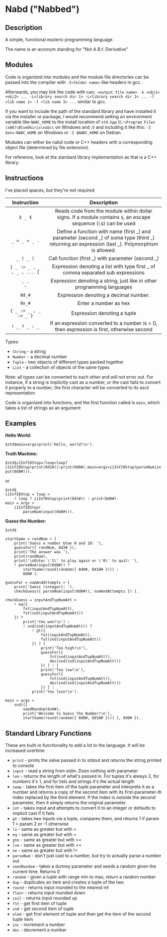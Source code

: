 # Nabd ("Nabbed")

## Description

A simple, functional esoteric programming language.

The name is an acronym standing for "Not A B.f. Derivative"

## Modules

Code is organized into modules and the module file directories can be passed into the compiler with `-I<folder name>` like headers in gcc.

Afterwards, you may link the code with `nabc <output file name> -k <obj1> <obj2> ... -L<library search dir 1> -L<library search dir 2> ... -l <lib name 1> -l <lib name 2> ...` similar to gcc.

If you want to include the path of the standard library and have installed it via the installer or package, I would recommend setting an environment variable like `NABC_HOME` to the install location of `std.hpp` (`C:\Program Files (x86)\BlueOkiris\nabc\` on Windows and `/`) and including it like this: `-I $env:NABC_HOME` on Windows or `-I $NABC_HOME` on Debian.

Modules can either be nabd code *or* C++ headers with a corresponding object file (determined by file extension).

For reference, look at the standard library implementation as that is a C++ library.

## Instructions

I've placed spaces, but they're not required

| Instruction | Description |
|:-:|:-:|
| `$ _ $` | Reads code from the module within dollar signs. If a module contains `$`, an escape sequence (`\$`) can be used |
| `_ = _ > _ .` | Define a function with name (first \_) and parameter (second \_) of some type (third \_) returning an expression (last \_). Polymorphism is allowed. |
| `_ ( _ )` | Call function (first \_) with parameter (second \_) |
| `[ _ :> _ , _ , _ , ... ]` | Expression denoting a list with type first \_ of comma separated sub expressions |
| `'_'` | Expression denoting a string, just like in other programming languages |
| `0d_#` | Expression denoting a decimal number. |
| `0x_#` | Enter a number as hex |
| `{ _ :> _ , _ :> _ }` | Expression denoting a tuple |
| `! _ ? _ : _` | If an expression converted to a number is > 0, then expression is first, otherwise second

Types:
 - `String` - a string
 - `Number` - a decimal number
 - `Tuple` - two objects of different types packed together
 - `List` - a collection of objects of the same types

Note: all types can be converted to each other and will not error out. For instance, if a string is implicitly cast as a number, or the cast fails to convert it properly to a number, the first character will be converted to its ascii representation

Code is organized into functions, and the first function called is `main`, which takes a list of strings as an argument

## Examples

__Hello World:__

`$std$main=args>print('Hello, world!\n').`

__Truth Machine:__

`$std$i1InfI0Stop=!loop>loop?i1InfI0Stop(print(0d1#)):print(0d0#).main=args>i1InfI0Stop(parseNum(input(0d0#))).`

or

```
$std$
i1InfI0Stop = loop >
    ! loop ? i1Inf0Stop(print(0d1#)) : print(0d0#).
main = args >
    i1InfI0Stop(
        parseNum(input(0d0#))).
```

__Guess the Number:__

```
$std$

startGame = randNum > [
    print('Guess a number btwn 0 and 10: '),
    guessFor({ randNum, 0d2# }),
    print('The answer was '),
    print(randNum),
    print('\nEnter \'1\' to play again or \'0\' to quit: '),
    ! parseNum(input(0d0#)) ?
        startGame(round(random({ 0d0#, 0d10# }))) :
        0d0# ].

guessFor = numAndAttempts > [
    print('Guess (integer): '),
    checkGuess({ parseNum(input(0d0#)), numAndAttempts }) ].

checkGuess = inputAndTupNumAtt >
    ! eq({
        fst(inputAndTupNumAtt),
        fst(snd(inputAndTupNumAtt)) 
    }) ?
        print('You won!\n') :
        ! snd(snd(inputAndTupNumAtt)) ?
            ! gt({
                fst(inputAndTupNumAtt),
                fst(snd(inputAndTupNumAtt))
            }) ? [
                print('Too high!\n'),
                guessFor({
                    fst(snd(inputAndTupNumAtt)),
                    dec(snd(snd(inputAndTupNumAtt)))
                }) ] : [
                print('Too low!\n'),
                guessFor({
                    fst(snd(inputAndTupNumAtt)),
                    dec(snd(snd(inputAndTupNumAtt)))
                }) ] :
            print('You lose!\n').

main = args >
    snd({[
        seedRandom(0x0#),
        print('Welcome to Guess the Number!\n'),
        startGame(round(random({ 0d0#, 0d10# }))) ], 0d0# }).
```

## Standard Library Functions

These are built-in functionality to add a lot to the language.
It will be increased overtime

 - `print` - prints the value passed in to stdout and returns the string printed to console
 - `input` - read a string from stdin. Does nothing with parameter
 - `len` - returns the length of what's passed in. For tuples it's always 2, for numbers it's 1, and for lists and strings it's the actual length
 - `swap` - takes the first item of the tuple parameter and interprets it as a number and returns a copy of the second item with its first-parameter-th index replaced by the third element. If the index is outside the second parameter, then it simply returns the original parameter.
 - `int` - takes input and attempts to convert it to an integer or defaults to implicit cast if it fails
 - `gt` - takes two inputs via a tuple, compares them, and returns 1 if param 1 \> param 2 or -1 otherwise
 - `ls` - same as greater but with \<
 - `eq` - same as greater but with =
 - `gte` - same as greater but with \>=
 - `lse` - same as greater but with \<=
 - `ne` - same as greater but with !=
 - `parseNum` - don't just cast to a number, but try to actually parse a number out
 - `seedRandom` - takes a dummy parameter and seeds a random given the current time. Returns 0
 - `random` - given a tuple with range min to max, return a random number
 - `dup` - duplicates an item and creates a tuple of the two
 - `round` - returns input rounded to the nearest int
 - `floor` - returns input rounded down
 - `ceil` - returns input rounded up
 - `fst` - get first item of tuple
 - `snd` - get second item of tuple
 - `elem` - get first element of tuple and then get the item of the second tuple item
 - `inc` - increment a number
 - `dec` - decrement a number
